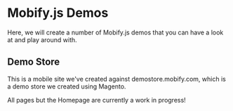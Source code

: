 # Mobify.js Demos

Here, we will create a number of Mobify.js demos that you can have a look at and play around with.

## Demo Store

This is a mobile site we've created against demostore.mobify.com, which is a demo store we created
using Magento.

All pages but the Homepage are currently a work in progress!
